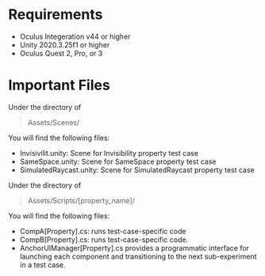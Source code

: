# Requirements
- Oculus Integeration v44 or higher 
- Unity 2020.3.25f1 or higher
- Oculus Quest 2, Pro, or 3

# Important Files
Under the directory of 
> Assets/Scenes/

You will find the following files:
- Invisivilit.unity: Scene for Invisibility property test case
- SameSpace.unity: Scene for SameSpace property test case
- SimulatedRaycast.unity: Scene for SimulatedRaycast property test case

Under the directory of
> Assets/Scripts/[property_name]/

You will find the following files:
- CompA[Property].cs: runs test-case-specific code
- CompB[Property].cs: runs test-case-specific code.
- AnchorUIManager[Property].cs provides a programmatic interface for launching each component and transitioning to the next sub-experiment in a test case. 
